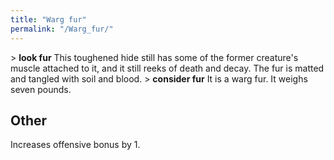 ```yaml
---
title: "Warg fur"
permalink: "/Warg_fur/"
---
```


\> **look fur**
This toughened hide still has some of the former creature's muscle
attached
to it, and it still reeks of death and decay. The fur is matted and
tangled
with soil and blood.
\> **consider fur**
It is a warg fur. It weighs seven pounds.

## Other

Increases offensive bonus by 1.